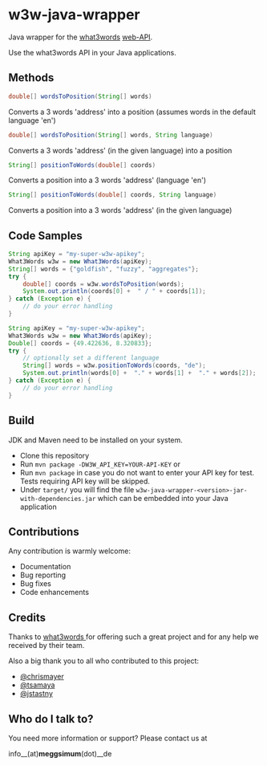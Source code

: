 # w3w-java-wrapper
Java wrapper for the [what3words](http://what3words.com/) [web-API](http://developer.what3words.com/api).

Use the what3words API in your Java applications.

## Methods

  ```java
  double[] wordsToPosition(String[] words)
  ```

  Converts a 3 words 'address' into a position (assumes words in the default language 'en')
  
  ```java
  double[] wordsToPosition(String[] words, String language)
  ```

  Converts a 3 words 'address' (in the given language) into a position

  ```java
  String[] positionToWords(double[] coords)
  ```

  Converts a position into a 3 words 'address' (language 'en')
  
  ```java
  String[] positionToWords(double[] coords, String language)
  ```

  Converts a position into a 3 words 'address' (in the given language)

## Code Samples

```java
String apiKey = "my-super-w3w-apikey";
What3Words w3w = new What3Words(apiKey);
String[] words = {"goldfish", "fuzzy", "aggregates"};
try {
    double[] coords = w3w.wordsToPosition(words);
    System.out.println(coords[0] +  " / " + coords[1]);
} catch (Exception e) {
    // do your error handling
}
```

```java
String apiKey = "my-super-w3w-apikey";
What3Words w3w = new What3Words(apiKey);
Double[] coords = {49.422636, 8.320833};
try {
    // optionally set a different language
    String[] words = w3w.positionToWords(coords, "de");
    System.out.println(words[0] +  "." + words[1] +  "." + words[2]);
} catch (Exception e) {
    // do your error handling
}
```
## Build
JDK and Maven need to be installed on your system.

  * Clone this repository
  * Run ``mvn package -DW3W_API_KEY=YOUR-API-KEY`` or
  * Run ``mvn package`` in case you do not want to enter your API key for test. Tests requiring API key will be skipped.
  * Under ``target/`` you will find the file ``w3w-java-wrapper-<version>-jar-with-dependencies.jar`` which can be embedded into your Java application

## Contributions

Any contribution is warmly welcome:

  - Documentation
  - Bug reporting
  - Bug fixes
  - Code enhancements

## Credits

Thanks to [what3words ](http://what3words.com/) for offering such a great
project and for any help we received by their team.

Also a big thank you to all who contributed to this project:
  * [@chrismayer](https://github.com/chrismayer)
  * [@tsamaya](https://github.com/tsamaya)
  * [@jstastny](https://github.com/jstastny)


## Who do I talk to?
You need more information or support? Please contact us at

info__(at)__meggsimum__(dot)__de
